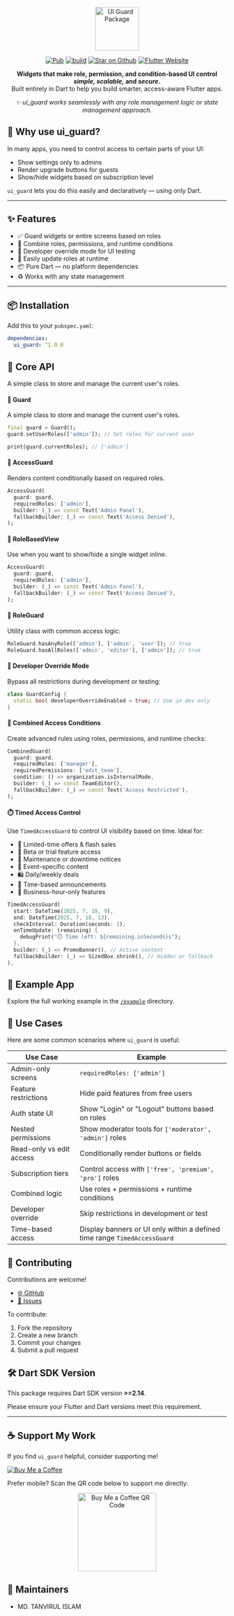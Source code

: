
<p align="center">
<img src="https://github.com/user-attachments/assets/59d153fd-40d7-4cef-8e5f-b108ad6515dc" height="100" alt="UI Guard Package" />
</p>

<p align="center">
<a href="https://pub.dev/packages/ui_guard"><img src="https://img.shields.io/pub/v/flutter_bloc.svg" alt="Pub"></a>
<a href="https://github.com/Tanvirul-swe/ui_guard/actions"><img src="https://github.com/felangel/bloc/actions/workflows/main.yaml/badge.svg" alt="build"></a>
<a href="https://github.com/Tanvirul-swe/ui_guard"><img src="https://img.shields.io/github/stars/felangel/bloc.svg?style=flat&logo=github&colorB=deeppink&label=stars" alt="Star on Github"></a>
<a href="https://flutter.dev/docs/development/data-and-backend/state-mgmt/options#bloc--rx"><img src="https://img.shields.io/badge/flutter-website-deepskyblue.svg" alt="Flutter Website"></a>
</p>

<p align="center"> <strong>Widgets that make role, permission, and condition-based UI control <em>simple, scalable,</em> and <em>secure</em>.</strong><br> Built entirely in Dart to help you build smarter, access-aware Flutter apps. </p> <p align="center"> <em>✨ ui_guard works seamlessly with any role management logic or state management approach.</em> </p>

## 🔐 Why use ui_guard?

In many apps, you need to control access to certain parts of your UI:

- Show settings only to admins
- Render upgrade buttons for guests
- Show/hide widgets based on subscription level

`ui_guard` lets you do this easily and declaratively — using only Dart.

---

## ✨ Features

- ✅ Guard widgets or entire screens based on roles
- 🧩 Combine roles, permissions, and runtime conditions
- 🧪 Developer override mode for UI testing
- 🔄 Easily update roles at runtime
- 📦 Pure Dart — no platform dependencies
- ♻️ Works with any state management

---

## 📦 Installation

Add this to your `pubspec.yaml`:

```yaml
dependencies:
  ui_guard: ^1.0.0
```


## 🧠 Core API

A simple class to store and manage the current user's roles.

#### 🔹 Guard
A simple class to store and manage the current user's roles.
```dart
final guard = Guard();
guard.setUserRoles(['admin']); // Set roles for current user

print(guard.currentRoles); // ['admin']
```

#### 🔹 AccessGuard
Renders content conditionally based on required roles.

```dart
AccessGuard(
  guard: guard,
  requiredRoles: ['admin'],
  builder: (_) => const Text('Admin Panel'),
  fallbackBuilder: (_) => const Text('Access Denied'),
);
```

#### 🔹 RoleBasedView
Use when you want to show/hide a single widget inline.

```dart
AccessGuard(
  guard: guard,
  requiredRoles: ['admin'],
  builder: (_) => const Text('Admin Panel'),
  fallbackBuilder: (_) => const Text('Access Denied'),
);
```

#### 🔹 RoleGuard
Utility class with common access logic:

```dart
RoleGuard.hasAnyRole(['admin'], ['admin', 'user']); // true
RoleGuard.hasAllRoles(['admin', 'editor'], ['admin']); // true
```

#### 🧪 Developer Override Mode
Bypass all restrictions during development or testing:

```dart
class GuardConfig {
  static bool developerOverrideEnabled = true; // Use in dev only
}
```

#### 🧮 Combined Access Conditions
Create advanced rules using roles, permissions, and runtime checks:

```dart
CombinedGuard(
  guard: guard,
  requiredRoles: ['manager'],
  requiredPermissions: ['edit_team'],
  condition: () => organization.isInternalMode,
  builder: (_) => const TeamEditor(),
  fallbackBuilder: (_) => const Text('Access Restricted'),
);

```

#### ⏱️ Timed Access Control

Use `TimedAccessGuard` to control UI visibility based on time. Ideal for:

- 🎁 Limited-time offers & flash sales
- 🧪 Beta or trial feature access
- 🔧 Maintenance or downtime notices
- 📅 Event-specific content
- 🛍️ Daily/weekly deals
- 📢 Time-based announcements
- 🏢 Business-hour-only features

```dart
TimedAccessGuard(
  start: DateTime(2025, 7, 18, 9),
  end: DateTime(2025, 7, 18, 13),
  checkInterval: Duration(seconds: 1),
  onTimeUpdate: (remaining) {
    debugPrint("⏱️ Time left: ${remaining.inSeconds}s");
  },
  builder: (_) => PromoBanner(), // Active content
  fallbackBuilder: (_) => SizedBox.shrink(), // Hidden or fallback
),

```

## 📱 Example App
Explore the full working example in the [`/example`](example) directory.

## 🧩 Use Cases

Here are some common scenarios where `ui_guard` is useful:

| Use Case                  | Example                                         |
|---------------------------|------------------------------------------------|
| Admin-only screens        | `requiredRoles: ['admin']`                      |
| Feature restrictions      | Hide paid features from free users              |
| Auth state UI             | Show "Login" or "Logout" buttons based on roles|
| Nested permissions        | Show moderator tools for `['moderator', 'admin']` roles |
| Read-only vs edit access  | Conditionally render buttons or fields          |
| Subscription tiers        | Control access with `['free', 'premium', 'pro']` roles |
| Combined logic            | Use roles + permissions + runtime conditions |
| Developer override	      |Skip restrictions in development or test |
| Time-based access 	      |Display banners or UI only within a defined time range `TimedAccessGuard` |



## 💬 Contributing

Contributions are welcome!

- <a href="https://github.com/Tanvirul-swe/ui_guard" target="_blank">🌐 GitHub</a>
- <a href="https://github.com/Tanvirul-swe/ui_guard/issues" target="_blank">🐛 Issues</a>



To contribute:

1. Fork the repository
2. Create a new branch
3. Commit your changes
4. Submit a pull request


## 🛠️ Dart SDK Version

This package requires Dart SDK version **>=2.14**.

Please ensure your Flutter and Dart versions meet this requirement.

---

## ☕ Support My Work

If you find `ui_guard` helpful, consider supporting me!

[![Buy Me a Coffee](https://img.shields.io/badge/Buy%20Me%20a%20Coffee-ffdd00?style=for-the-badge&logo=buy-me-a-coffee&logoColor=black)](https://coff.ee/tanvir_swe)

Prefer mobile? Scan the QR code below to support me directly:

<p align="center">
  <img src="https://github.com/user-attachments/assets/99db4bcd-9784-4947-91cc-073977262e89" width="180" alt="Buy Me a Coffee QR Code">
</p>




## 👤 Maintainers

- MD. TANVIRUL ISLAM
